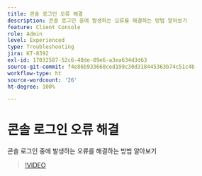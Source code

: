 ```yaml
---
title: 콘솔 로그인 오류 해결
description: 콘솔 로그인 중에 발생하는 오류를 해결하는 방법 알아보기
feature: Client Console
role: Admin
level: Experienced
type: Troubleshooting
jira: KT-8392
exl-id: 17032587-52c6-48de-89e6-a3ea634d3d63
source-git-commit: f4e86b933660ced199c30d318445363b74c51c4b
workflow-type: ht
source-wordcount: '26'
ht-degree: 100%

---
```


# 콘솔 로그인 오류 해결

콘솔 로그인 중에 발생하는 오류를 해결하는 방법 알아보기

>[!VIDEO](https://video.tv.adobe.com/v/335896?quality=12&learn=on)
